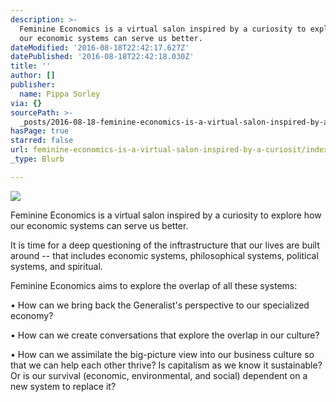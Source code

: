 ```yaml
---
description: >-
  Feminine Economics is a virtual salon inspired by a curiosity to explore how
  our economic systems can serve us better.
dateModified: '2016-08-18T22:42:17.627Z'
datePublished: '2016-08-18T22:42:18.030Z'
title: ''
author: []
publisher:
  name: Pippa Sorley
via: {}
sourcePath: >-
  _posts/2016-08-18-feminine-economics-is-a-virtual-salon-inspired-by-a-curiosit.md
hasPage: true
starred: false
url: feminine-economics-is-a-virtual-salon-inspired-by-a-curiosit/index.html
_type: Blurb

---
```

![](https://the-grid-user-content.s3-us-west-2.amazonaws.com/5e67d967-88c1-4b75-821d-cafd09acb18e.jpg)

Feminine Economics is a virtual salon inspired by a curiosity to explore how our economic systems can serve us better.

It is time for a deep questioning of the inftrastructure that our lives are built around -- that includes economic systems, philosophical systems, political systems, and spiritual.

Feminine Economics aims to explore the overlap of all these systems:

• How can we bring back the Generalist's perspective to our specialized economy?

• How can we create conversations that explore the overlap in our culture?

• How can we assimilate the big-picture view into our business culture so that we can help each other thrive? Is capitalism as we know it sustainable? Or is our survival (economic, environmental, and social) dependent on a new system to replace it?